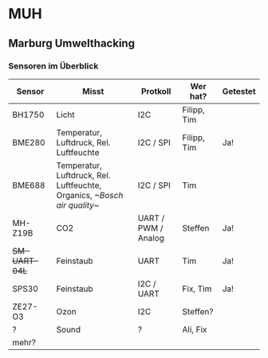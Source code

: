 # MUH
## Marburg Umwelthacking

### Sensoren im Überblick
|Sensor|Misst|Protkoll|Wer hat?|Getestet|
|---|---|---|---|---|
|BH1750|Licht|I2C|Filipp, Tim||
|BME280|Temperatur, Luftdruck, Rel. Luftfeuchte|I2C / SPI|Filipp, Tim|Ja!|
|BME688|Temperatur, Luftdruck, Rel. Luftfeuchte, Organics, *\~Bosch air quality\~*|I2C / SPI|Tim||
|MH-Z19B|CO2|UART / PWM / Analog|Steffen|Ja!|
|~~SM-UART-04L~~|Feinstaub|UART|Tim|Ja!|
|SPS30|Feinstaub|I2C / UART|Fix, Tim|Ja!|
|ZE27-O3|Ozon|I2C|Steffen?||
|?|Sound|?|Ali, Fix||
|mehr?|||||
